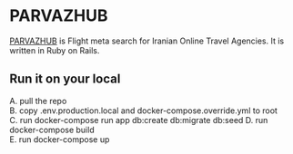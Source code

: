 # PARVAZHUB
[PARVAZHUB](https://parvazhub.com) is Flight meta search for Iranian Online Travel Agencies. It is written in Ruby on Rails. 

## Run it on your local 
A. pull the repo  
B. copy .env.production.local and docker-compose.override.yml to root  
C. run docker-compose run app db:create db:migrate db:seed
D. run docker-compose build  
E. run docker-compose up  